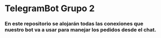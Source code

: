 # TelegramBot Grupo 2

### En este repositorio se alojarán todas las conexiones que nuestro bot va a usar para manejar los pedidos desde el chat.

